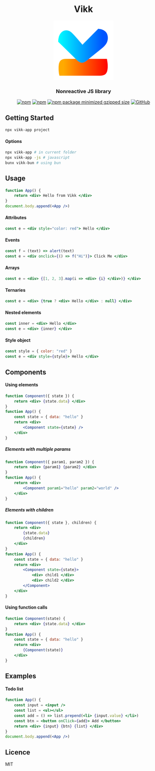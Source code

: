 <div align="center">
<h1>Vikk</h1>
<img src="https://github.com/vikkjs/vikk/blob/main/.github/vikk.png" alt="vikk" width="192" height="192">

### Nonreactive JS library
[![npm](https://img.shields.io/npm/v/vikk)](https://www.npmjs.com/package/vikk)
[![npm](https://img.shields.io/npm/dm/vikk)](https://www.npmjs.com/package/vikk)
[![npm package minimized gzipped size](https://img.shields.io/bundlejs/size/vikk)](https://www.npmjs.com/package/vikk)
[![GitHub](https://img.shields.io/github/license/vikkjs/vikk)](https://github.com/git/git-scm.com/blob/main/MIT-LICENSE.txt)

</div>

## Getting Started
```bash
npx vikk-app project
```
#### Options
```bash
npx vikk-app # in current folder
npx vikk-app -js # javascript
bunx vikk-bun # using bun
```

## Usage
```jsx  
function App() {
    return <div> Hello from Vikk </div>
}
document.body.append(<App />)
```

#### Attributes
```jsx  
const e = <div style="color: red"> Hello </div>
```

#### Events
```jsx  
const f = (text) => alert(text)
const e = <div onclick={() => f("Hi")}> Click Me </div>
```

#### Arrays
```jsx  
const e = <div> {[1, 2, 3].map(i => <div> {i} </div>)} </div>
```

#### Ternaries
```jsx  
const e = <div> {true ? <div> Hello </div> : null} </div>
```

#### Nested elements
```jsx  
const inner = <div> Hello </div>
const e = <div> {inner} </div>
```

#### Style object
```jsx 
const style = { color: "red" }
const e = <div style={style}> Hello </div>
```

## Components
#### Using elements
```jsx
function Component({ state }) {
    return <div> {state.data} </div>
}
function App() {
    const state = { data: "hello" }
    return <div>
        <Component state={state} />
    </div>
}
```

##### Elements with multiple params
```jsx
function Component({ param1, param2 }) {
    return <div> {param1} {param2} </div>
}
function App() {
    return <div>
        <Component param1="hello" param2="world" />
    </div>
}
```

##### Elements with children
```jsx
function Component({ state }, children) {
    return <div>
        {state.data}
        {children}
    </div>
}
function App() {
    const state = { data: "hello" }
    return <div>
        <Component state={state}>
            <div> child1 </div>
            <div> child2 </div>
        </Component>
    </div>
}
```

#### Using function calls
```jsx
function Component(state) {
    return <div> {state.data} </div>
}
function App() {
    const state = { data: "hello" }
    return <div>
        {Component(state)}
    </div>
}
```

## Examples
#### Todo list
```jsx
function App() {
    const input = <input />
    const list = <ul></ul>
    const add = () => list.prepend(<li> {input.value} </li>)
    const btn = <button onClick={add}> Add </button>
    return <div> {input} {btn} {list} </div>
}
document.body.append(<App />)
```

## Licence
MIT